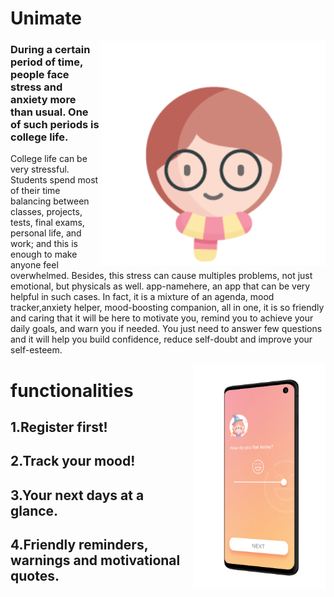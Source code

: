 # Unimate

<img align="right" src="https://github.com/looklok/HackIn/blob/master/imaages/unimate.png" height="360">

### During a certain period of time, people face stress and anxiety more than usual. One of such periods is college life. 
College life can be very stressful. Students spend most of their time balancing between classes, projects, tests, final exams, personal life, and work; and this is enough to make anyone feel overwhelmed. Besides, this stress can cause multiples problems, not just emotional, but physicals as well.
app-namehere, an app that can be very helpful in such cases. In fact, it is a mixture of an agenda, mood tracker,anxiety helper, mood-boosting companion, all in one, it is so friendly and caring that it will be here to motivate you, remind you to achieve your daily goals, and warn you if needed. You just need to answer few questions and it will help you build confidence, reduce self-doubt and improve your self-esteem.


<img align="right" src="https://github.com/looklok/HackIn/blob/master/imaages/Samsung%20Galaxy%20S10%20HackIN.png" height="360">

# functionalities


## 1.Register first!



## 2.Track your mood!


## 3.Your next days at a glance.


## 4.Friendly reminders, warnings and motivational quotes.
